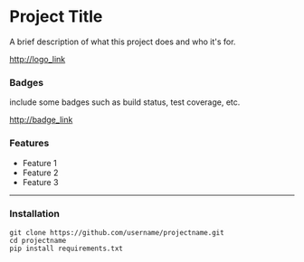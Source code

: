 # Project Title
A brief description of what this project does and who it's for.

<http://logo_link>
### Badges
include some badges such as build status, test coverage, etc.

<http://badge_link>
### Features
- Feature 1
- Feature 2
- Feature 3
----
### Installation

    git clone https://github.com/username/projectname.git
    cd projectname
    pip install requirements.txt
    
